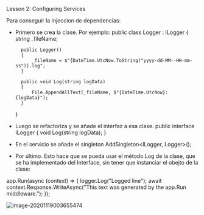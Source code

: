 Lesson 2: Configuring Services


Para conseguir la injeccion de dependencias:

- Primero se crea la clase. Por ejemplo:
public class Logger : ILogger
    {
        string _fileName;

        public Logger()
        {
            _fileName = $"{DateTime.UtcNow.ToString("yyyy-dd-MM--HH-mm-ss")}.log";
        }

        public void Log(string logData)
        {
            File.AppendAllText(_fileName, $"{DateTime.UtcNow}: {logData}");
        }
    }
    
- Luego se refactoriza y se añade el interfaz a esa clase.
public interface ILogger
    {
        void Log(string logData);
    }
    
- En el servicio se añade el singleton
      AddSingleton<ILogger, Logger>();
       

- Por último. Esto hace que se pueda usar el método Log de la clase, que se ha implementado del Interface, sin tener que instanciar el obejto de la clase:

 app.Run(async (context) =>
            {
                logger.Log("Logged line");
                await context.Response.WriteAsync("This text was generated by the app.Run middleware.");
            });
  
 ![image-20201119003655474](https://github.com/JuanjoSalva/Lesson-2-Configuring-Services/blob/master/images/image-20201119003655474.png)
